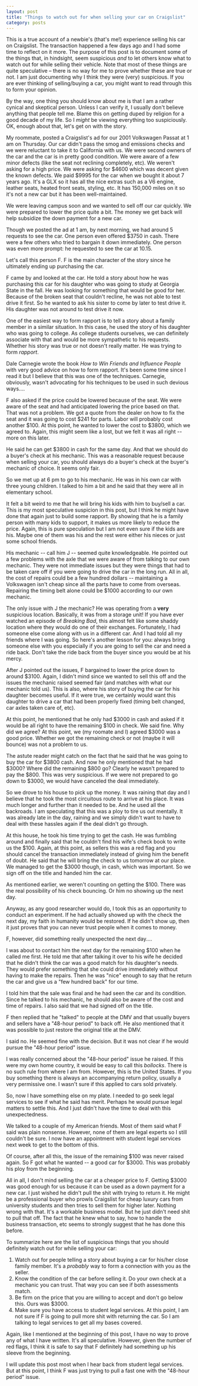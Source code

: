 ```yaml
---
layout: post
title: "Things to watch out for when selling your car on Craigslist"
category: posts
---
```


This is a true account of a newbie's (that's me!) experience selling his
car on Craigslist. The transaction happened a few days ago and I had
some time to reflect on it more. The purpose of this post is to document
some of the things that, in hindsight, seem suspicious _and_ to let
others know what to watch out for while selling their vehicle. Note that
most of these things are quite speculative – there is no way for me to
prove whether these are true or not. I am just documenting why I think they
were (very) suspicious. If you are ever thinking of selling/buying a
car, you might want to read through this to form your opinion.

<p class="text-info"> By the way, one thing you should know about me is
that I am a rather cynical and skeptical person. Unless I can verify it,
I usually don't believe anything that people tell me. Blame this on
getting duped by religion for a good decade of my life. So I
<em>might</em> be viewing everything too suspiciously. OK, enough about
that, let's get on with the story.</p>

My roommate, posted a Craigslist's ad for our 2001 Volkswagen Passat at
1 am on Thursday. Our car didn't pass the smog and emissions checks and
we were reluctant to take it to California with us. We were second
owners of the car and the car is in pretty good condition. We were aware
of a few minor defects (like the seat not reclining completely, etc). We
weren't asking for a high price. We were asking for $4600 which was
decent given the known defects. We paid $9995 for the car when we bought
it about 7 years ago. It's a GLX so it has all the nice extras such as a
V6 engine, leather seats, heated front seats, styling, etc. It has
150,000 miles on it so it's not a new car but it has been
well-maintained.

We were leaving campus soon and we wanted to sell off our car quickly.
We were prepared to lower the price quite a bit. The money we get back
will help subsidize the down payment for a new car.

Though we posted the ad at 1 am, by next morning, we had around 5
requests to see the car. One person even offered $3750 in cash. There
were a few others who tried to bargain it down immediately.  One person
was even more prompt: he requested to see the car at 10.15. 

<p class="text-info">
Let's call this person F. F is the main character of the story since he
ultimately ending up purchasing the car.
</p>

F came by and looked at the car. He told a story about how he was
purchasing this car for his daughter who was going to study at Georgia
State in the fall. He was looking for something that would be good for
her. Because of the broken seat that couldn't recline, he was not able
to test drive it first. So he wanted to ask his sister to come by later
to test drive it. His daughter was not around to test drive it now. 

<p class="text-info"> One of the easiest way to form rapport is to tell
a story about a family member in a similar situation. In this case, he
used the story of his daughter who was going to college. As college
students ourselves, we can definitely associate with that and would be
more sympathetic to his requests. Whether his story was true or not
doesn't really matter. He was trying to form <i>rapport</i>.</p>

<p class="text-info">Dale Carnegie wrote the book <i>How to Win Friends
and Influence People</i> with very good advice on how to form rapport.
It's been some time since I read it but I believe that this was one of
the techniques. Carnegie, obviously, wasn't advocating for his
techniques to be used in such devious ways....</p>

F also asked if the price could be lowered because of the seat. We were
aware of the seat and had anticipated lowering the price based on that.
That was not a problem. We got a quote from the dealer on how to fix the
seat and it was going to cost $241 for parts. Labor will probably cost
another $100. At this point, he wanted to lower the cost to $3800, which
we agreed to. Again, this might seem like a lost, but we felt it was all
right -- more on this later.

He said he can get $3800 in cash for the same day. And that we should do
a buyer's check at his mechanic. This was a reasonable request because
when selling your car, you should always do a buyer's check at the
buyer's mechanic of choice. It seems only fair.

So we met up at 6 pm to go to his mechanic. He was in his own car with
three young children. I talked to him a bit and he said that they were
all in elementary school. 

<p class="text-info"> 
It felt a bit weird to me that he will bring his kids with him to
buy/sell a car. This is my most speculative suspicion in this post, but
I think he might have done that again just to build some rapport. By
showing that he is a family person with many kids to support, it makes
us more likely to reduce the price. Again, this is pure speculation but
I am not even sure if the kids are his. Maybe one of them was his and
the rest were either his nieces or just some school friends.
</p>

His mechanic -- call him J --  seemed quite knowledgeable. He pointed
out a few problems with the axle that we were aware of from talking to
our own mechanic. They were not immediate issues but they were things
that had to be taken care off if you were going to drive the car in the
long run. All in all, the cost of repairs could be a few hundred dollars
-- maintaining a Volkswagen isn't cheap since all the parts have to come
from overseas. Repairing the timing belt alone could be $1000 according
to our own mechanic.

The only issue with J the mechanic? He was operating from a **very**
suspicious location. Basically, it was from a storage unit! If you have
ever watched an episode of _Breaking Bad_, this almost felt like some
shaddy location where they would do one of their exchanges. Fortunately,
I had someone else come along with us in a different car. And I had told
all my friends where I was going. So here's another lesson for you:
always bring someone else with you especially if you are going to sell
the car and need a ride back. Don't take the ride back from the buyer
since you would be at his mercy.

After J pointed out the issues, F bargained to lower the price down to
around $3100. Again, I didn't mind since we wanted to sell this off and
the issues the mechanic raised seemed fair (and matches with what our
mechanic told us). This is also, where his story of buying the car for
his daughter becomes useful. If it were true, we certainly would want
this daughter to drive a car that had been properly fixed (timing belt
changed, car axles taken care of, etc).

At this point, he mentioned that he only had $3000 in cash and asked if
it would be all right to have the remaining $100 in check. We said fine.
Why did we agree? At this point, we (my roomate and I) agreed $3000 was
a good price. Whether we got the remaining check or not (maybe it will
bounce) was not a problem to us. 

The astute reader might catch on the fact that he said that he was going
to buy the car for $3800 cash. And now he only mentioned that he had
$3000? Where did the remaining $800 go? Clearly he wasn't prepared to
pay the $800. This was very suspicious. If we were not prepared to go
down to $3000, we would have canceled the deal immediately.

So we drove to his house to pick up the money. It was raining that day
and I believe that he took the most circuitous route to arrive at his
place. It was much longer and further than it needed to be. And he used
all the backroads. I am speculating that this was a ploy to tire us out
mentally. It was already late in the day, raining and we simply didn't
want to have to deal with these hassles again if the deal didn't go
through.

At this house, he took his time trying to get the cash. He was fumbling
around and finally said that he couldn't find his wife's check book to
write us the $100. Again, at this point, as sellers this was a red flag
and you should cancel the transaction immediately instead of giving him
the benefit of doubt. He said that he will bring the check to us
tomorrow at our place. We managed to get the $3000 though, in cash,
which was important. So we sign off on the title and handed him the car.

<p class="text-info"> 
As mentioned earlier, we weren't counting on getting the $100. There was
the real possibility of his check bouncing. Or him no showing up the
next day.
</p>

<p class="text-info"> 
Anyway, as any good researcher would do, I took this as an opportunity
to conduct an experiment. If he had actually showed up with the check
the next day, my faith in humanity would be restored. If he didn't show
up, then it just proves that you can never trust people when it comes to
money.
</p>

<p class="text-info"> F, however, did something really unexpected the
next day....  </p>

I was about to contact him the next day for the remaining $100 when he
called me first. He told me that after talking it over to his wife he
decided that he didn't think the car was a good match for his daughter's
needs. They would prefer something that she could drive immediately
without having to make the repairs. Then he was "nice" enough to say
that he return the car and give us a "few hundred back" for our time.

I told him that the sale was final and he had seen the car and its
condition. Since he talked to his mechanic, he should also be aware of
the cost and time of repairs. I also said that we had signed off on the
title. 

F then replied that he "talked" to people at the DMV and that usually
buyers and sellers have a "48-hour period" to back off. He also
mentioned that it was possible to just restore the original title at the
DMV.

I said no. He seemed fine with the decision. But it was not clear if he
would pursue the "48-hour period" issue.

I was really concerned about the "48-hour period" issue he raised. If
this were my own home country, it would be easy to call this _bollocks_.
There is no such rule from where I am from. However, this is the United
States. If you buy something there is always an accompanying return
policy, usually a very permissive one. I wasn't sure if this applied to
cars sold privately.

So, now I have something else on my plate. I needed to go seek legal
services to see if what he said has merit. Perhaps he would pursue legal
matters to settle this. And I just didn't have the time to deal with
this unexpectedness.

We talked to a couple of my American friends. Most of them said what F
said was plain nonsense. However, none of them are legal experts so I
still couldn't be sure. I now have an appointment with student legal
services next week to get to the bottom of this.

Of course, after all this, the issue of the remaining $100 was never
raised again. So F got what he wanted -- a good car for $3000. This was
probably his ploy from the beginning.

All in all, I don't mind selling the car at a cheaper price to F.
Getting $3000 was good enough for us because it can be used as a down
payment for a new car. I just wished he didn't pull the shit with trying
to return it. He might be a professional buyer who prowls Craigslist for
cheap luxury cars from university students and then tries to sell them
for higher later. Nothing wrong with that. It's a workable business
model. But he just didn't need shit to pull that off. The fact that he
knew what to say, how to handle the business transaction, etc seems to
strongly suggest that he has done this before.

To summarize here are the list of suspicious things that you should
definitely watch out for while selling your car:

1. Watch out for people telling a story about buying a car for his/her
   close family member. It's a _probably_ way to form a connection with
you as the seller.
1. Know the condition of the car before selling it. Do your own check at
   a mechanic you can trust. That way you can see if both assessments
match.
1. Be firm on the price that you are willing to accept and don't go
   below this. Ours was $3000.
1. Make sure you have access to student legal services. At this point, I
   am not sure if F is going to pull more shit with returning the car.
So I am talking to legal services to get all my bases covered.

Again, like I mentioned at the beginning of this post, I have no way to
prove any of what I have written. It's all speculative. However, given
the number of red flags, I think it is safe to say that F definitely had
something up his sleeve from the beginning.

I will update this post most when I hear back from student legal
services. But at this point, I think F was just trying to pull a fast
one with the "48-hour period" issue.

